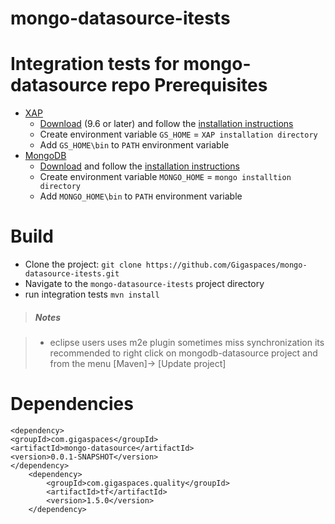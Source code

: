 mongo-datasource-itests
=======================

Integration tests for mongo-datasource repo
Prerequisites
=============

* [XAP](http://www.gigaspaces.com/xap)
  * [Download](http://www.gigaspaces.com/xap-download) (9.6 or later) and follow the [installation instructions](http://wiki.gigaspaces.com/wiki/display/XAP97/Installation)
  * Create environment variable `GS_HOME` = `XAP installation directory`
  * Add `GS_HOME\bin` to `PATH` environment variable
* [MongoDB](http://www.mongodb.org/)
  * [Download](http://www.mongodb.org/downloads) and follow the [installation instructions](http://docs.mongodb.org/manual/installation/)
  * Create environment variable `MONGO_HOME` = `mongo installtion directory`
  * Add `MONGO_HOME\bin` to `PATH` environment variable

Build
=====

* Clone the project: `git clone https://github.com/Gigaspaces/mongo-datasource-itests.git`
* Navigate to the `mongo-datasource-itests` project directory
* run integration tests `mvn install` 

> ##### Notes #####

> * eclipse users uses m2e plugin sometimes miss synchronization its recommended to right click on 
  mongodb-datasource project and from the menu [Maven]-> [Update project]



Dependencies
============
    <dependency>
	<groupId>com.gigaspaces</groupId>
	<artifactId>mongo-datasource</artifactId>
	<version>0.0.1-SNAPSHOT</version>
    </dependency>
		<dependency>
			<groupId>com.gigaspaces.quality</groupId>
			<artifactId>tf</artifactId>
			<version>1.5.0</version>
		</dependency>
